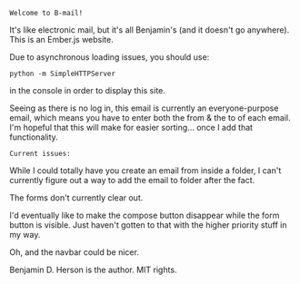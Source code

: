 ```
Welcome to B-mail!
```

It's like electronic mail, but it's all Benjamin's
(and it doesn't go anywhere).
This is an Ember.js website.

Due to asynchronous loading issues, you should use:

```
python -m SimpleHTTPServer
```

in the console in order to display this site.

Seeing as there is no log in,
this email is currently an everyone-purpose email,
which means you have to enter both the from & the to of each email.
I'm hopeful that this will make for easier sorting...
once I add that functionality.

```
Current issues:
```

While I could totally have you create an email from inside a folder,
I can't currently figure out a way to add the email to folder
after the fact.

The forms don't currently clear out.

I'd eventually like to make the compose button disappear
while the form button is visible. Just haven't gotten to that
with the higher priority stuff in my way.

Oh, and the navbar could be nicer.

Benjamin D. Herson is the author. MIT rights.
